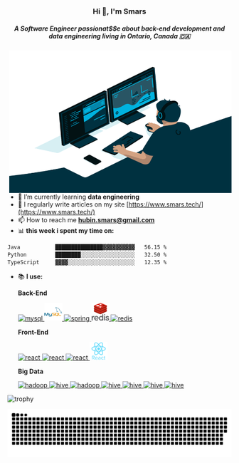 <h3 align="center">Hi 👋, I'm Smars</h1>

<h5 align="center"><em>A Software Engineer passionat$$e about back-end development and data engineering living in Ontario, Canada 🇨🇦</em></h5>
<img align="right" alt="GIF" src="./IMG/code.gif" width="500" height="320" />

- 🌱 I’m currently learning **data engineering**
- 📝 I regularly write articles on my site [https://www.smars.tech/](https://www.smars.tech/)
- 📫 How to reach me **hubin.smars@gmail.com**
- 📊 **this week i spent my time on:**

```txt
Java           ███████████████▓▓▓▓▓▓▓▓▓▓   56.15 %
Python         ████████░░░░░░░░░░░░░░░░░   32.50 %
TypeScript     ▓▓▓▓░░░░░░░░░░░░░░░░░░░░░   12.35 %
```

- 📚 **I use:**
  


    **Back-End**
    <p align="left"> 
            <a href="https://www.mysql.com/" target="_blank" rel="noreferrer"> 
                <img src="https://brandslogos.com/wp-content/uploads/images/large/java-logo-1.png" alt="mysql" width="40" height="40"/> 
            </a>  
            <a href="https://www.mysql.com/" target="_blank" rel="noreferrer"> 
                <img src="https://raw.githubusercontent.com/devicons/devicon/master/icons/mysql/mysql-original-wordmark.svg" alt="mysql" width="40" height="40"/> 
            </a>  
            <a href="https://spring.io/" target="_blank" rel="noreferrer"> 
                <img src="https://www.vectorlogo.zone/logos/springio/springio-icon.svg" alt="spring" width="40" height="40"/> 
            </a> 
                        <a href="https://redis.io" target="_blank" rel="noreferrer"> 
                <img src="https://raw.githubusercontent.com/devicons/devicon/master/icons/redis/redis-original-wordmark.svg" alt="redis" width="40" height="40"/> 
            </a> 
            </a> 
                <a href="https://redis.io" target="_blank" rel="noreferrer"> 
                <img src="https://cdn.freebiesupply.com/logos/large/2x/rabbitmq-logo-png-transparent.png" alt="redis" width="40" height="40"/> 
            </a> 
    </p>
    
    **Front-End**
    <p align="left">
        <a href="https://reactjs.org/" target="_blank" rel="noreferrer"> 
            <img src="https://cdn-icons-png.flaticon.com/512/174/174854.png" alt="react" width="40" height="40"/> 
        </a> 
        <a href="https://reactjs.org/" target="_blank" rel="noreferrer"> 
            <img src="https://upload.wikimedia.org/wikipedia/commons/thumb/6/62/CSS3_logo.svg/800px-CSS3_logo.svg.png" alt="react" width="40" height="40"/> 
        </a> 
        <a href="https://reactjs.org/" target="_blank" rel="noreferrer"> 
            <img src="https://upload.wikimedia.org/wikipedia/commons/thumb/4/4c/Typescript_logo_2020.svg/2048px-Typescript_logo_2020.svg.png" alt="react" width="40" height="40"/> 
        </a> 
        <a href="https://reactjs.org/" target="_blank" rel="noreferrer"> 
            <img src="https://raw.githubusercontent.com/devicons/devicon/master/icons/react/react-original-wordmark.svg" alt="react" width="40" height="40"/> 
        </a> 
    </p>

    **Big Data**
    <p align="left"> 
        <a href="https://hadoop.apache.org/" target="_blank" rel="noreferrer"> 
            <img src="https://www.vectorlogo.zone/logos/apache_hadoop/apache_hadoop-icon.svg" alt="hadoop" width="40" height="40"/> 
        </a> 
        <a href="https://hive.apache.org/" target="_blank" rel="noreferrer"> 
            <img src="https://www.vectorlogo.zone/logos/apache_hive/apache_hive-icon.svg" alt="hive" width="40" height="40"/> 
        </a> 
        <a href="https://hadoop.apache.org/" target="_blank" rel="noreferrer"> 
            <img src="https://assets.stickpng.com/images/5848152fcef1014c0b5e4967.png" alt="hadoop" width="40" height="40"/> 
        </a> 
        <a href="https://spark.apache.org/" target="_blank" rel="noreferrer"> 
            <img src="https://cdn.icon-icons.com/icons2/2699/PNG/512/apache_spark_logo_icon_170560.png" alt="hive" width="40" height="40"/> 
        </a>
        <a href="https://spark.apache.org/" target="_blank" rel="noreferrer"> 
            <img src="https://static-00.iconduck.com/assets.00/airflow-icon-512x512-tpr318yf.png" alt="hive" width="40" height="40"/> 
        </a>
        <a href="https://spark.apache.org/" target="_blank" rel="noreferrer"> 
            <img src="https://i0.wp.com/dbaontap.com/wp-content/uploads/2021/02/periscope-data-partners-snowflake-computing-logo-clipart-snowflake-computing-png-840_873.jpg?ssl=1" alt="hive" width="40" height="40"/> 
        </a>
        <a href="https://spark.apache.org/" target="_blank" rel="noreferrer"> 
            <img src="https://cdn.icon-icons.com/icons2/2699/PNG/512/databricks_logo_icon_170295.png" alt="hive" width="40" height="40"/> 
        </a>
    </p>

![trophy](https://github-profile-trophy.vercel.app/?username=Smars-Bin-Hu)

![GitHub Snake Light](https://raw.githubusercontent.com/zxbing0066/zxbing0066/output/github-contribution-grid-snake.svg#gh-light-mode-only)
